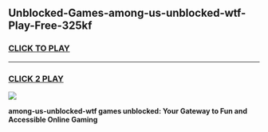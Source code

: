 
## Unblocked-Games-among-us-unblocked-wtf-Play-Free-325kf
<h3>
<a href="https://premium76.site?title=among-us-unblocked-wtf&ref=12A">CLICK TO PLAY</a></h3>
<hr>

<h3>
<a href="https://premium76.site?title=among-us-unblocked-wtf&ref=12A">CLICK 2 PLAY</a>
  
</h3>

<a href="https://premium76.site?title=among-us-unblocked-wtf&ref=12A"><img src="https://clearcache.store/games.png"></a>


**among-us-unblocked-wtf games unblocked: Your Gateway to Fun and Accessible Online Gaming**
